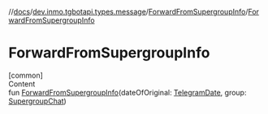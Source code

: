 //[docs](../../../index.md)/[dev.inmo.tgbotapi.types.message](../index.md)/[ForwardFromSupergroupInfo](index.md)/[ForwardFromSupergroupInfo](-forward-from-supergroup-info.md)



# ForwardFromSupergroupInfo  
[common]  
Content  
fun [ForwardFromSupergroupInfo](-forward-from-supergroup-info.md)(dateOfOriginal: [TelegramDate](../../dev.inmo.tgbotapi.types/-telegram-date/index.md), group: [SupergroupChat](../../dev.inmo.tgbotapi.types.chat.abstracts/-supergroup-chat/index.md))  



